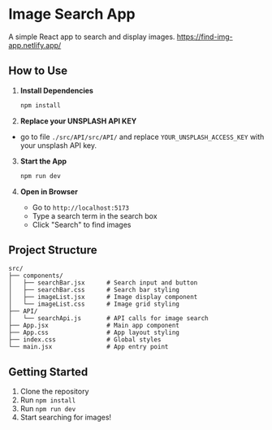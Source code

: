 # Image Search App

A simple React app to search and display images.
https://find-img-app.netlify.app/

## How to Use

1. **Install Dependencies**
   ```bash
   npm install
   ```
2. **Replace your UNSPLASH API KEY**
- go to file `./src/API/src/API/` and replace `YOUR_UNSPLASH_ACCESS_KEY` with your unsplash API key. 

3. **Start the App**
   ```bash
   npm run dev
   ```

3. **Open in Browser**
   - Go to `http://localhost:5173`
   - Type a search term in the search box
   - Click "Search" to find images

## Project Structure

```
src/
├── components/
│   ├── searchBar.jsx      # Search input and button
│   ├── searchBar.css      # Search bar styling
│   ├── imageList.jsx      # Image display component
│   └── imageList.css      # Image grid styling
├── API/
│   └── searchApi.js       # API calls for image search
├── App.jsx                # Main app component
├── App.css                # App layout styling
├── index.css              # Global styles
└── main.jsx               # App entry point
```

## Getting Started

1. Clone the repository
2. Run `npm install`
3. Run `npm run dev`
4. Start searching for images!
